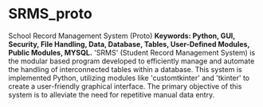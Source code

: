 # SRMS_proto
School Record Management System (Proto)
**Keywords: Python, GUI, Security, File Handling, Data, Database, Tables, User-Defined Modules, Public Modules, MYSQL.**
'SRMS' (Student Record Management System) is the modular based program developed to efficiently manage and automate the handling of interconnected tables within a database. This system is implemented Python, utilizing modules like 'customtkinter' and 'tkinter' to create a user-friendly graphical interface. The primary objective of this system is to alleviate the need for repetitive manual data entry. 
